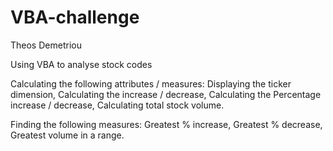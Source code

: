 # VBA-challenge
Theos Demetriou

Using VBA to analyse stock codes

Calculating the following attributes / measures:
    Displaying the ticker dimension,
    Calculating the increase / decrease,
    Calculating the Percentage increase / decrease,
    Calculating total stock volume.

Finding the following measures:
    Greatest % increase,
    Greatest % decrease,
    Greatest volume in a range.
